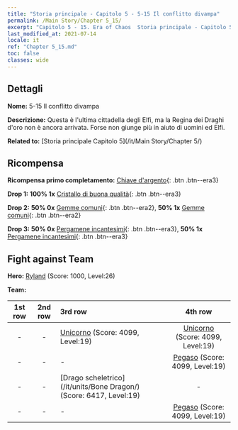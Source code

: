 ```yaml
---
title: "Storia principale - Capitolo 5 - 5-15 Il conflitto divampa"
permalink: /Main Story/Chapter 5_15/
excerpt: "Capitolo 5 - 15. Era of Chaos  Storia principale - Capitolo 5_15. 5-15 Il conflitto divampa"
last_modified_at: 2021-07-14
locale: it
ref: "Chapter 5_15.md"
toc: false
classes: wide
---
```


## Dettagli

 **Nome:** 5-15 Il conflitto divampa

 **Descrizione:** Questa è l'ultima cittadella degli Elfi, ma la Regina dei Draghi d'oro non è ancora arrivata. Forse non giunge più in aiuto di uomini ed Elfi.

 **Related to:** [Storia principale Capitolo 5](/it/Main Story/Chapter 5/)

## Ricompensa

 **Ricompensa primo completamento:** [Chiave d'argento](/ItemsIT/con_693/){: .btn .btn--era3}

 **Drop 1:** **100% 1x** [Cristallo di buona qualità](/ItemsIT/mat_17/){: .btn .btn--era3}

 **Drop 2:** **50% 0x** [Gemme comuni](/ItemsIT/mat_10/){: .btn .btn--era2}, **50% 1x** [Gemme comuni](/ItemsIT/mat_10/){: .btn .btn--era2}

 **Drop 3:** **50% 0x** [Pergamene incantesimi](/ItemsIT/con_694/){: .btn .btn--era3}, **50% 1x** [Pergamene incantesimi](/ItemsIT/con_694/){: .btn .btn--era3}


## Fight against Team
 **Hero:** [Ryland](/it/heroes/Ryland/) (Score: 1000, Level:26)

 **Team:**


  | 1st row | 2nd row | 3rd row | 4th row |
  |:----:|:----:|:----|:----:|
  | - | - | [Unicorno](/it/units/Unicorn/) (Score: 4099, Level:19)  | [Unicorno](/it/units/Unicorn/) (Score: 4099, Level:19)  |
  | - | - | - | [Pegaso](/it/units/Pegasus/) (Score: 4099, Level:19)  |
  | - | - | [Drago scheletrico](/it/units/Bone Dragon/) (Score: 6417, Level:19)  | - |
  | - | - | - | [Pegaso](/it/units/Pegasus/) (Score: 4099, Level:19)  |


